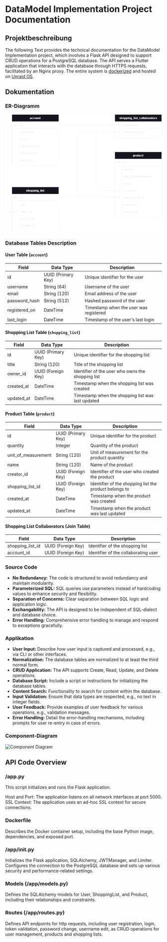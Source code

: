 # DataModel Implementation Project Documentation

## Projektbeschreibung

The following Text provides the technical documentation for the DataModel Implementation project, which involves a Flask API designed to support CRUD operations for a PostgreSQL database. The API serves a Flutter application that interacts with the database through HTTPS requests, facilitated by an Nginx proxy. The entire system is [dockerized](https://hub.docker.com/repository/docker/maknis3/flask-api/general) and hosted on [Unraid OS](https://unraid.net/).

## Dokumentation

### ER-Diagramm

![ER Diagram](/documentation/DB_ERD.png)

### Database Tables Description

#### User Table (`account`)

| Field         | Data Type          | Description                            |
| ------------- | ------------------ | -------------------------------------- |
| id            | UUID (Primary Key) | Unique identifier for the user         |
| username      | String (64)        | Username of the user                   |
| email         | String (120)       | Email address of the user              |
| password_hash | String (512)       | Hashed password of the user            |
| registered_on | DateTime           | Timestamp when the user was registered |
| last_login    | DateTime           | Timestamp of the user's last login     |

#### Shopping List Table (`shopping_list`)

| Field      | Data Type          | Description                                       |
| ---------- | ------------------ | ------------------------------------------------- |
| id         | UUID (Primary Key) | Unique identifier for the shopping list           |
| title      | String (120)       | Title of the shopping list                        |
| owner_id   | UUID (Foreign Key) | Identifier of the user who owns the shopping list |
| created_at | DateTime           | Timestamp when the shopping list was created      |
| updated_at | DateTime           | Timestamp when the shopping list was last updated |

#### Product Table (`product`)

| Field               | Data Type          | Description                                            |
| ------------------- | ------------------ | ------------------------------------------------------ |
| id                  | UUID (Primary Key) | Unique identifier for the product                      |
| quantity            | Integer            | Quantity of the product                                |
| unit_of_measurement | String (120)       | Unit of measurement for the product quantity           |
| name                | String (120)       | Name of the product                                    |
| creator_id          | UUID (Foreign Key) | Identifier of the user who created the product         |
| shopping_list_id    | UUID (Foreign Key) | Identifier of the shopping list the product belongs to |
| created_at          | DateTime           | Timestamp when the product was created                 |
| updated_at          | DateTime           | Timestamp when the product was last updated            |

#### Shopping List Collaborators (Join Table)

| Field            | Data Type          | Description                          |
| ---------------- | ------------------ | ------------------------------------ |
| shopping_list_id | UUID (Foreign Key) | Identifier of the shopping list      |
| account_id       | UUID (Foreign Key) | Identifier of the collaborating user |

### Source Code

- **No Redundancy:** The code is structured to avoid redundancy and maintain modularity.
- **Parameterized SQL:** SQL queries use parameters instead of hardcoding values to enhance security and flexibility.
- **Separation of Concerns:** Clear separation between SQL logic and application logic.
- **Exchangability:** The API is designed to be independent of SQL-dialect and database choice.
- **Error Handling:** Comprehensive error handling to manage and respond to exceptions gracefully.

### Applikation

- **User Input:** Describe how user input is captured and processed, e.g., via CLI or other interfaces.
- **Normalization:** The database tables are normalized to at least the third normal form.
- **CRUD Application:** The API supports Create, Read, Update, and Delete operations.
- **Database Script:** Include a script or instructions for initializing the database tables.
- **Content Search:** Functionality to search for content within the database.
- **Input Validation:** Ensure that data types are respected, e.g., no text in integer fields.
- **User Feedback:** Provide examples of user feedback for various operations, e.g., validation messages.
- **Error Handling:** Detail the error-handling mechanisms, including prompts for user re-entry in case of errors.

### Component-Diagram

![Component Diagram](/documentation/flask-api_component_diagram.png)

## API Code Overview

### /app.py

This script initializes and runs the Flask application.

Host and Port: The application listens on all network interfaces at port 5000.
SSL Context: The application uses an ad-hoc SSL context for secure connections.

### Dockerfile

Describes the Docker container setup, including the base Python image, dependencies, and exposed port.

### /app/init.py

Initializes the Flask application, SQLAlchemy, JWTManager, and Limiter. Configures the connection to the PostgreSQL database and sets up various security and performance-related settings.

### Models (/app/models.py)

Defines the SQLAlchemy models for User, ShoppingList, and Product, including their relationships and constraints.

### Routes (/app/routes.py)

Defines API endpoints for http requests, including user registration, login, token validation, password change, username edit, as CRUD operations for user management, products and shopping lists.
